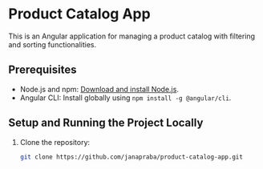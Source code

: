 # Product Catalog App

This is an Angular application for managing a product catalog with filtering and sorting functionalities.

## Prerequisites

- Node.js and npm: [Download and install Node.js](https://nodejs.org/).
- Angular CLI: Install globally using `npm install -g @angular/cli`.

## Setup and Running the Project Locally

1. Clone the repository:

   ```sh
   git clone https://github.com/janapraba/product-catalog-app.git

